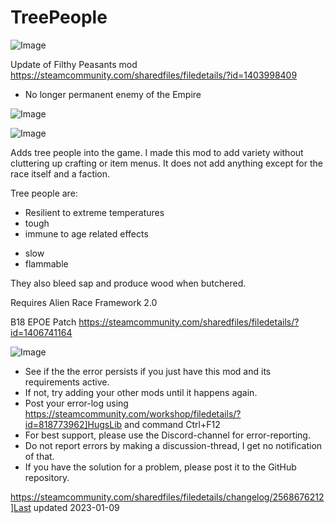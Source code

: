 # TreePeople

![Image](https://i.imgur.com/buuPQel.png)

Update of Filthy Peasants mod
https://steamcommunity.com/sharedfiles/filedetails/?id=1403998409

- No longer permanent enemy of the Empire

![Image](https://i.imgur.com/pufA0kM.png)

	
![Image](https://i.imgur.com/Z4GOv8H.png)

Adds tree people into the game. I made this mod to add variety without cluttering up crafting or item menus. It does not add anything except for the race itself and a faction.

Tree people are:
+ Resilient to extreme temperatures
+ tough
+ immune to age related effects
- slow
- flammable

They also bleed sap and produce wood when butchered.

Requires Alien Race Framework 2.0

B18 EPOE Patch https://steamcommunity.com/sharedfiles/filedetails/?id=1406741164

![Image](https://i.imgur.com/PwoNOj4.png)



-  See if the the error persists if you just have this mod and its requirements active.
-  If not, try adding your other mods until it happens again.
-  Post your error-log using https://steamcommunity.com/workshop/filedetails/?id=818773962]HugsLib and command Ctrl+F12
-  For best support, please use the Discord-channel for error-reporting.
-  Do not report errors by making a discussion-thread, I get no notification of that.
-  If you have the solution for a problem, please post it to the GitHub repository.




https://steamcommunity.com/sharedfiles/filedetails/changelog/2568676212]Last updated 2023-01-09
